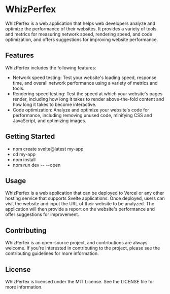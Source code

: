 # WhizPerfex

WhizPerfex is a web application that helps web developers analyze and optimize the performance of their websites. It provides a variety of tools and metrics for measuring network speed, rendering speed, and code optimization, and offers suggestions for improving website performance.

## Features

WhizPerfex includes the following features:

- Network speed testing: Test your website's loading speed, response time, and overall network performance using a variety of metrics and tools.
- Rendering speed testing: Test the speed at which your website's pages render, including how long it takes to render above-the-fold content and how long it takes to become interactive.
- Code optimization: Analyze and optimize your website's code for performance, including removing unused code, minifying CSS and JavaScript, and optimizing images.

## Getting Started

- npm create svelte@latest my-app
- cd my-app
- npm install
- npm run dev -- --open

## Usage

WhizPerfex is a web application that can be deployed to Vercel or any other hosting service that supports Svelte applications. Once deployed, users can visit the website and input the URL of their website to be analyzed. The application will then provide a report on the website's performance and offer suggestions for improvement.

## Contributing

WhizPerfex is an open-source project, and contributions are always welcome. If you're interested in contributing to the project, please see the contributing guidelines for more information.

## License

WhizPerfex is licensed under the MIT License. See the LICENSE file for more information.
